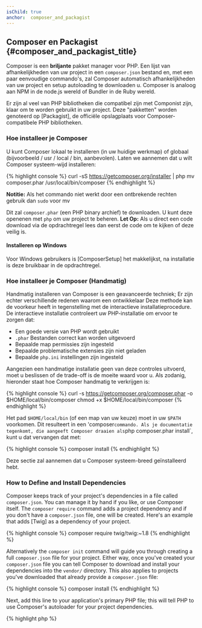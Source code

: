 ```yaml
---
isChild: true
anchor:  composer_and_packagist
---
```


## Composer en Packagist {#composer_and_packagist_title}

Composer is een **briljante** pakket manager voor PHP. Een lijst van afhankelijkheden van uw project in een `composer.json` bestand en, met een paar eenvoudige commando's, zal Composer automatisch afhankelijkheden van uw project en setup autoloading te downloaden
u. Composer is analoog aan NPM in de node.js wereld of Bundler in de Ruby wereld.

Er zijn al veel van PHP bibliotheken die compatibel zijn met Componist zijn, klaar om te worden gebruikt in uw project. Deze
"pakketten" worden genoteerd op [Packagist], de officiële opslagplaats voor Composer-compatibele PHP bibliotheken.

### Hoe installeer je Composer

U kunt Composer lokaal te installeren (in uw huidige werkmap) of globaal (bijvoorbeeld / usr / local / bin, aanbevolen).
Laten we aannemen dat u wilt Composer systeem-wijd installeren:

{% highlight console %}
curl -sS https://getcomposer.org/installer | php
mv composer.phar /usr/local/bin/composer
{% endhighlight %}

<strong>Notitie:</strong> Als het commando niet werkt door een ontbrekende rechten gebruik dan `sudo` voor mv

Dit zal `composer.phar` (een PHP binary archief) te downloaden. U kunt deze openenen met `php` om uw project te beheren.
<strong>Let Op:</strong> Als u direct een code download via de opdrachtregel lees dan eerst de code om te kijken of deze veilig is.

#### Installeren op Windows

Voor Windows gebruikers is [ComposerSetup] het makkelijkst, na installatie is deze bruikbaar in de opdrachtregel.

### Hoe installeer je Composer (Handmatig)

Handmatig installeren van Composer is een geavanceerde techniek; Er zijn echter verschillende redenen waarom een ontwikkelaar Deze methode kan de voorkeur heeft in tegenstelling met de interactieve installatieprocedure. De interactieve installatie controleert uw PHP-installatie om ervoor te zorgen dat:

- Een goede versie van PHP wordt gebruikt
- `.phar` Bestanden correct kan worden uitgevoerd
- Bepaalde map permissies zijn ingesteld
- Bepaalde problematische extensies zijn niet geladen
- Bepaalde `php.ini` instellingen zijn ingesteld

Aangezien een handmatige installatie geen van deze controles uitvoerd, moet u beslissen of de trade-off is de moeite waard voor u. Als zodanig, hieronder staat hoe Composer handmatig te verkrijgen is:

{% highlight console %}
curl -s https://getcomposer.org/composer.phar -o $HOME/local/bin/composer
chmod +x $HOME/local/bin/composer
{% endhighlight %}

Het pad `$HOME/local/bin` (of een map van uw keuze) moet in uw `$PATH` voorkomen. Dit resulteert in een 'composer` commando.
Als je documentatie tegenkomt, die aangeeft Composer draaien als `php composer.phar install`, kunt u dat vervangen dat met:

{% highlight console %}
composer install
{% endhighlight %}

Deze sectie zal aannemen dat u Composer systeem-breed geïnstalleerd hebt.

### How to Define and Install Dependencies

Composer keeps track of your project's dependencies in a file called `composer.json`. You can manage it
by hand if you like, or use Composer itself. The `composer require` command adds a project dependency 
and if you don't have a `composer.json` file, one will be created. Here's an example that adds [Twig]
as a dependency of your project.

{% highlight console %}
composer require twig/twig:~1.8
{% endhighlight %}

Alternatively the `composer init` command will guide you through creating a full `composer.json` file
for your project. Either way, once you've created your `composer.json` file you can tell Composer to
download and install your dependencies into the `vendor/` directory. This also applies to projects 
you've downloaded that already provide a `composer.json` file:

{% highlight console %}
composer install
{% endhighlight %}

Next, add this line to your application's primary PHP file; this will tell PHP to use Composer's 
autoloader for your project dependencies.

{% highlight php %}
<?php
require 'vendor/autoload.php';
{% endhighlight %}

Now you can use your project dependencies, and they'll be autoloaded on demand.

### Updating your dependencies

Composer creates a file called `composer.lock` which stores the exact version of each package it
downloaded when you
first ran `composer install`. If you share your project with other coders and the `composer.lock` file
is part of your distribution, when they run `composer install` they'll get the same versions as you. 
To update your dependencies, run `composer update`.

This is most useful when you define your version requirements flexibly. For instance a version 
requirement of `~1.8` means "anything newer than `1.8.0`, but less than `2.0.x-dev`". You can also use 
the `*` wildcard as in `1.8.*`. Now Composer's `composer update` command will upgrade all your
dependencies to the newest version that fits the restrictions you define.

### Update Notifications

To receive notifications about new version releases you can sign up for [VersionEye], a web service
that can monitor your GitHub and BitBucket accounts for `composer.json` files and send emails with new
package releases.

### Checking your dependencies for security issues

The [Security Advisories Checker] is a web service and a command-line tool, both will examine your `composer.lock`
file and tell you if you need to update any of your dependencies.

### Handling global dependencies with Composer

Composer can also handle global dependencies and their binaries. Usage is straight-forward, all you need
to do is prefix your command with `global`. If per example you wanted to install PHPUnit and have it 
available globally, you'd run the following command:

{% highlight console %}
composer global require phpunit/phpunit
{% endhighlight %}

This will create a `~/.composer` folder where your global dependencies reside. To have the installed
packages' binaries available everywhere, you'd then add the `~/.composer/vendor/bin` folder to your 
`$PATH` variable.

* [Learn about Composer]

[Packagist]: http://packagist.org/
[Twig]: http://twig.sensiolabs.org
[VersionEye]: https://www.versioneye.com/
[Security Advisories Checker]: https://security.sensiolabs.org/
[Learn about Composer]: http://getcomposer.org/doc/00-intro.md
[ComposerSetup]: https://getcomposer.org/Composer-Setup.exe

